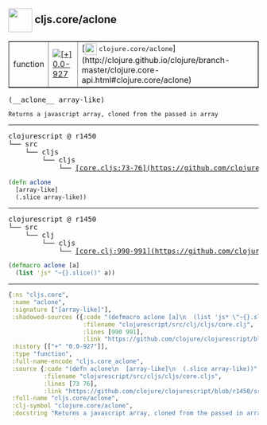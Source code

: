 ## <img width="48px" valign="middle" src="http://i.imgur.com/Hi20huC.png"> cljs.core/aclone

 <table border="1">
<tr>
<td>function</td>
<td><a href="https://github.com/cljsinfo/api-refs/tree/0.0-927"><img valign="middle" alt="[+] 0.0-927" src="https://img.shields.io/badge/+-0.0--927-lightgrey.svg"></a> </td>
<td>
[<img height="24px" valign="middle" src="http://i.imgur.com/1GjPKvB.png"> <samp>clojure.core/aclone</samp>](http://clojure.github.io/clojure/branch-master/clojure.core-api.html#clojure.core/aclone)
</td>
</tr>
</table>

 <samp>
(__aclone__ array-like)<br>
</samp>

```
Returns a javascript array, cloned from the passed in array
```

---

 <pre>
clojurescript @ r1450
└── src
    └── cljs
        └── cljs
            └── <ins>[core.cljs:73-76](https://github.com/clojure/clojurescript/blob/r1450/src/cljs/cljs/core.cljs#L73-L76)</ins>
</pre>

```clj
(defn aclone
  [array-like]
  (.slice array-like))
```


---

 <pre>
clojurescript @ r1450
└── src
    └── clj
        └── cljs
            └── <ins>[core.clj:990-991](https://github.com/clojure/clojurescript/blob/r1450/src/clj/cljs/core.clj#L990-L991)</ins>
</pre>

```clj
(defmacro aclone [a]
  (list 'js* "~{}.slice()" a))
```

---

```clj
{:ns "cljs.core",
 :name "aclone",
 :signature ["[array-like]"],
 :shadowed-sources ({:code "(defmacro aclone [a]\n  (list 'js* \"~{}.slice()\" a))",
                     :filename "clojurescript/src/clj/cljs/core.clj",
                     :lines [990 991],
                     :link "https://github.com/clojure/clojurescript/blob/r1450/src/clj/cljs/core.clj#L990-L991"}),
 :history [["+" "0.0-927"]],
 :type "function",
 :full-name-encode "cljs.core_aclone",
 :source {:code "(defn aclone\n  [array-like]\n  (.slice array-like))",
          :filename "clojurescript/src/cljs/cljs/core.cljs",
          :lines [73 76],
          :link "https://github.com/clojure/clojurescript/blob/r1450/src/cljs/cljs/core.cljs#L73-L76"},
 :full-name "cljs.core/aclone",
 :clj-symbol "clojure.core/aclone",
 :docstring "Returns a javascript array, cloned from the passed in array"}

```
